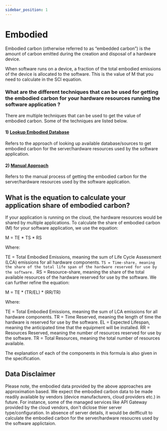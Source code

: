 ```yaml
---
sidebar_position: 1
---
```


# Embodied

Embodied carbon (otherwise referred to as “embedded carbon”) is the amount of carbon emitted during the creation and disposal of a hardware device.

When software runs on a device, a fraction of the total embodied emissions of the device is allocated to the software. This is the value of M that you need to calculate in the SCI equation.

### What are the different techniques that can be used for getting the embodied carbon for your hardware resources running the software application ?

There are multiple techniques that can be used to get the value of embodied carbon. Some of the techniques are listed below. 


#### 1) [ Lookup Embodied Database ](EmbodiedDatabase.md)
 Refers to the approach of looking up available database/sources to get embodied carbon for the server/hardware resources used by the software application.

#### 2) [ Manual Approach  ](ManualEmbodiedLookupProcess.md)
 Refers to the manual process of getting the embodied carbon for the server/hardware resources used by the software application.

## What is the equation to calculate your application share of embodied carbon?

If your application is running on the cloud, the hardware resources would be shared by multiple applications.
To calculate the share of embodied carbon (M) for your software application, we use the equation:

M = TE * TS * RS

Where:

TE = Total Embodied Emissions, meaning the sum of Life Cycle Assessment (LCA) emissions for all hardware components.
`TS = Time-share, meaning the share of the total life span of the hardware reserved for use by the software.
`RS = Resource-share, meaning the share of the total available resources of the hardware reserved for use by the software.
We can further refine the equation:

M = TE * (TR/EL) * (RR/TR)

Where:

TE = Total Embodied Emissions, meaning the sum of LCA emissions for all hardware components.
TR = Time Reserved, meaning the length of time the hardware is reserved for use by the software.
EL = Expected Lifespan, meaning the anticipated time that the equipment will be installed.
RR = Resources Reserved, meaning the number of resources reserved for use by the software.
TR = Total Resources, meaning the total number of resources available.

The explanation of each of the components in this formula is also given in the specification.



## Data Disclaimer
Please note, the embodied data provided by the above approaches are approximation based. We expect the embodied carbon data to be made readily available by vendors (device manufacturers, cloud providers etc.) in future.
For instance, some of the managed services like API Gateway provided by the cloud vendors, don't diclose thier
server type/configuration. In absence of server details, it would be deifficult to calculate the embodied carbon for the server/hardware resoucres used by the software applictaion.